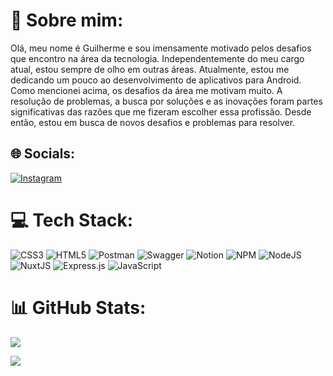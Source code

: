 # 💫 Sobre mim:
Olá, meu nome é Guilherme e sou imensamente motivado pelos desafios que encontro na área da tecnologia.
Independentemente do meu cargo atual, estou sempre de olho em outras áreas. Atualmente, estou me dedicando
um pouco ao desenvolvimento de aplicativos para Android. Como mencionei acima, os desafios da área me motivam
muito. A resolução de problemas, a busca por soluções e as inovações foram partes significativas das razões
que me fizeram escolher essa profissão. Desde então, estou em busca de novos desafios e problemas para resolver.


## 🌐 Socials:
[![Instagram](https://img.shields.io/badge/Instagram-%23E4405F.svg?logo=Instagram&logoColor=white)](https://instagram.com/guilherme.schwen) 

# 💻 Tech Stack:
![CSS3](https://img.shields.io/badge/css3-%231572B6.svg?style=for-the-badge&logo=css3&logoColor=white) ![HTML5](https://img.shields.io/badge/html5-%23E34F26.svg?style=for-the-badge&logo=html5&logoColor=white) ![Postman](https://img.shields.io/badge/Postman-FF6C37?style=for-the-badge&logo=postman&logoColor=white) ![Swagger](https://img.shields.io/badge/-Swagger-%23Clojure?style=for-the-badge&logo=swagger&logoColor=white) ![Notion](https://img.shields.io/badge/Notion-%23000000.svg?style=for-the-badge&logo=notion&logoColor=white) ![NPM](https://img.shields.io/badge/NPM-%23000000.svg?style=for-the-badge&logo=npm&logoColor=white) ![NodeJS](https://img.shields.io/badge/node.js-6DA55F?style=for-the-badge&logo=node.js&logoColor=white) ![NuxtJS](https://img.shields.io/badge/Nuxt-black?style=for-the-badge&logo=nuxt.js&logoColor=white) ![Express.js](https://img.shields.io/badge/express.js-%23404d59.svg?style=for-the-badge&logo=express&logoColor=%2361DAFB) ![JavaScript](https://img.shields.io/badge/javascript-%23323330.svg?style=for-the-badge&logo=javascript&logoColor=%23F7DF1E)
# 📊 GitHub Stats:
<!--![](https://github-readme-stats.vercel.app/api?username=GuilhermeSchwengber20&theme=vue-dark&hide_border=false&include_all_commits=true&count_private=true)<br/>-->
![](https://github-readme-streak-stats.herokuapp.com/?user=GuilhermeSchwengber20&theme=vue-dark&hide_border=false)<br/>
<!--![](https://github-readme-stats.vercel.app/api/top-langs/?username=GuilhermeSchwengber20&theme=vue-dark&hide_border=false&include_all_commits=true&count_private=true&layout=compact)-->

[![](https://visitcount.itsvg.in/api?id=GuilhermeSchwengber20&icon=8&color=9)](https://visitcount.itsvg.in)

<!-- Proudly created with GPRM ( https://gprm.itsvg.in ) -->

